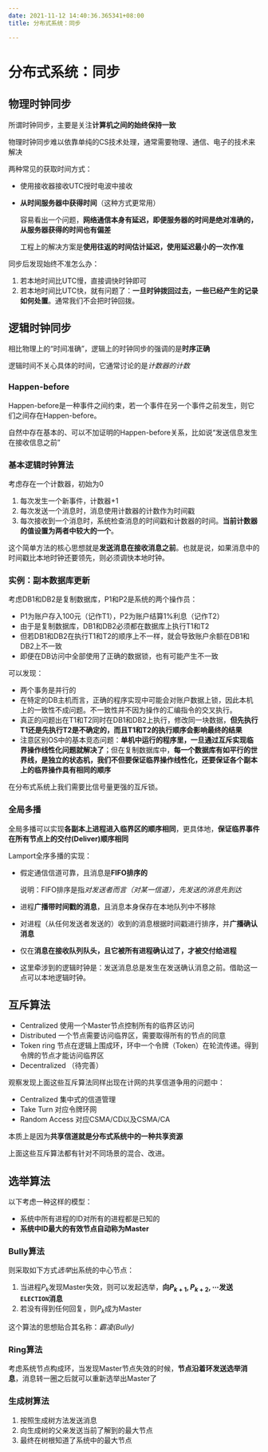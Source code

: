 ```yaml
---
date: 2021-11-12 14:40:36.365341+08:00
title: 分布式系统：同步

---
```

# 分布式系统：同步
## 物理时钟同步
所谓时钟同步，主要是关注**计算机之间的始终保持一致**

物理时钟同步难以依靠单纯的CS技术处理，通常需要物理、通信、电子的技术来解决

两种常见的获取时间方式：
- 使用接收器接收UTC授时电波中接收
- **从时间服务器中获得时间**（这种方式更常用）
  
  容易看出一个问题，**网络通信本身有延迟，即便服务器的时间是绝对准确的，从服务器获得的时间也有偏差**

  工程上的解决方案是**使用往返的时间估计延迟，使用延迟最小的一次作准**

同步后发现始终不准怎么办：
1. 若本地时间比UTC慢，直接调快时钟即可
2. 若本地时间比UTC快，就有问题了：**一旦时钟拨回过去，一些已经产生的记录如何处置**。通常我们不会把时钟回拨。

## 逻辑时钟同步

相比物理上的“时间准确”，逻辑上的时钟同步的强调的是**时序正确**

逻辑时间不关心具体的时间，它通常讨论的是*计数器的计数*

### Happen-before

Happen-before是一种事件之间约束，若一个事件在另一个事件之前发生，则它们之间存在Happen-before。

自然中存在基本的、可以不加证明的Happen-before关系，比如说“发送信息发生在接收信息之前”


### 基本逻辑时钟算法
考虑存在一个计数器，初始为0
1. 每次发生一个新事件，计数器+1
2. 每次发送一个消息时，消息使用计数器的计数作为时间戳
3. 每次接收到一个消息时，系统检查消息的时间戳和计数器的时间。**当前计数器的值设置为两者中较大的一个**。

这个简单方法的核心思想就是**发送消息在接收消息之前**。也就是说，如果消息中的时间戳比本地时钟还要领先，则必须调快本地时钟。

### 实例：副本数据库更新
考虑DB1和DB2是复制数据库，P1和P2是系统的两个操作员：
- P1为账户存入100元（记作T1），P2为账户结算1%利息（记作T2）
- 由于是复制数据库，DB1和DB2必须都在数据库上执行T1和T2
- 但若DB1和DB2在执行T1和T2的顺序上不一样，就会导致账户余额在DB1和DB2上不一致
- 即便在DB访问中全部使用了正确的数据锁，也有可能产生不一致

可以发现：
- 两个事务是并行的
- 在特定的DB主机而言，正确的程序实现中可能会对账户数据上锁，因此本机上的一致性不成问题。不一致性并不因为操作的汇编指令的交叉执行。
- 真正的问题出在T1和T2同时在DB1和DB2上执行，修改同一块数据，**但先执行T1还是先执行T2是不确定的，而且T1和T2的执行顺序会影响最终的结果**
- 注意区别OS中的基本竞态问题：**单机中运行的程序里，一旦通过互斥实现临界操作线性化问题就解决了**；但在复制数据库中，**每一个数据库有如平行的世界线，是独立的状态机，我们不但要保证临界操作线性化，还要保证各个副本上的临界操作具有相同的顺序**

在分布式系统上我们需要比信号量更强的互斥锁。

### 全局多播

全局多播可以实现**各副本上进程进入临界区的顺序相同**，更具体地，**保证临界事件在所有节点上的交付(Deliver)顺序相同**

Lamport全序多播的实现：
- 假定通信信道可靠，且消息是**FIFO排序的**
  
  说明：FIFO排序是指*对发送者而言（对某一信道），先发送的消息先到达*

- 进程**广播带时间戳的消息**，且消息本身保存在本地队列中不移除
- 对进程（从任何发送者发送的）收到的消息根据时间戳进行排序，并**广播确认消息**
- 仅在**消息在接收队列队头，且它被所有进程确认过了，才被交付给进程**
- 这里牵涉到的逻辑时钟是：发送消息总是发生在发送确认消息之前。借助这一点可以本地逻辑时钟。




## 互斥算法
- Centralized 使用一个Master节点控制所有的临界区访问
- Distributed 一个节点需要访问临界区，需要取得所有的节点的同意
- Token ring 节点在逻辑上围成环，环中一个令牌（Token）在轮流传递。得到令牌的节点才能访问临界区
- Decentralized （待完善）

观察发现上面这些互斥算法同样出现在计网的共享信道争用的问题中：
- Centralized 集中式的信道管理
- Take Turn 对应令牌环网
- Random Access 对应CSMA/CD以及CSMA/CA

本质上是因为**共享信道就是分布式系统中的一种共享资源**

上面这些互斥算法都有针对不同场景的混合、改进。

## 选举算法

以下考虑一种这样的模型：
- 系统中所有进程的ID对所有的进程都是已知的
- **系统中ID最大的有效节点自动称为Master**

### Bully算法

则采取如下方式*选举*出系统的中心节点：
1. 当进程$P_k$发现Master失效，则可以发起选举，**向$P_{k+1}, P_{k+2}, \cdots$发送`ELECTION`消息**
2. 若没有得到任何回复，则$P_k$成为Master

这个算法的思想贴合其名称：*霸凌(Bully)*

### Ring算法

考虑系统节点构成环，当发现Master节点失效的时候，**节点沿着环发送选举消息**，消息转一圈之后就可以重新选举出Master了

### 生成树算法
1. 按照生成树方法发送消息
2. 向生成树的父亲发送当前了解到的最大节点
3. 最终在树根知道了系统中的最大节点